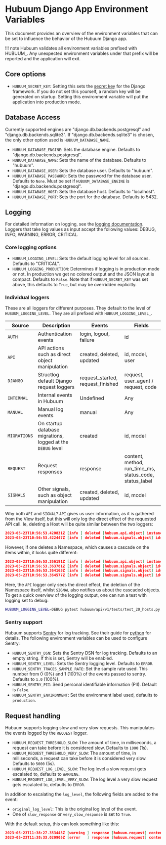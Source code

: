 # Hubuum Django App Environment Variables

This document provides an overview of the environment variables that can be set to influence the behavior of the Hubuum Django app.

!!! note
    Hubuum validates all environment variables prefixed with HUBUUM_. Any unexpected environment variables under that prefix will be reported and the application will exit.


## Core options

- `HUBUUM_SECRET_KEY`: Setting this sets the [secret key](https://docs.djangoproject.com/en/4.2/ref/settings/#std-setting-SECRET_KEY) for the Django framework. If you do not set this yourself, a random key will be generated on startup. Setting this environment variable will put the application into production mode.

## Database Access

Currently supported engines are "django.db.backends.postgresql" and "django.db.backends.sqlite3". If "django.db.backends.sqlite3" is chosen, the only other option used is `HUBUUM_DATABASE_NAME`.

- `HUBUUM_DATABASE_ENGINE`: Sets the database engine. Defaults to "django.db.backends.postgresql".
- `HUBUUM_DATABASE_NAME`: Sets the name of the database. Defaults to "hubuum".
- `HUBUUM_DATABASE_USER`: Sets the database user. Defaults to "hubuum".
- `HUBUUM_DATABASE_PASSWORD`: Sets the password for the database user. Defaults to `None`. Must be set if `HUBUUM_DATABASE_ENGINE` is "django.db.backends.postgresql".
- `HUBUUM_DATABASE_HOST`: Sets the database host. Defaults to "localhost".
- `HUBUUM_DATABASE_PORT`: Sets the port for the database. Defaults to 5432.

## Logging

For detailed information on logging, see the [logging documentation](logging.md). Loggers that take log values as input accept the following values: DEBUG, INFO, WARNING, ERROR, CRITICAL. 

### Core logging options

- `HUBUUM_LOGGING_LEVEL`: Sets the default logging level for all sources. Defaults to "CRITICAL".
- `HUBUUM_LOGGING_PRODUCTION`: Determines if logging is in production mode or not. In production we get no colored output and the JSON layout is compact. Defaults to `False`. Note that if `HUBUUM_SECRET_KEY` was set above, this defaults to `True`, but may be overridden explicitly. 

### Individual loggers 

These are all loggers for different purposes. They default to the level of `HUBUUM_LOGGING_LEVEL`. They are all prefixed with `HUBUUM_LOGGING_LEVEL_`.

| Source       | Description                                                 | Events                            | Fields                                                    |
| ------------ | ----------------------------------------------------------- | --------------------------------- | --------------------------------------------------------- |
| `AUTH`       | Authentication events                                       | login, logout, failure            | id                                                        |
| `API`        | API actions such as direct object manipulation              | created, deleted, updated         | id, model, user                                           |
| `DJANGO`     | Structlog default Django request loggers                    | request_started, request_finished | request, user_agent / request, code                       |
| `INTERNAL`   | Internal events in Hubuum                                   | Undefined                         | Any                                                       |
| `MANUAL`     | Manual log events                                           | manual                            | Any                                                       |
| `MIGRATIONS` | On startup database migrations, logged at the `DEBUG` level | created                           | id, model                                                 |
| `REQUEST`    | Request responses                                           | response                          | content, method, run\_time\_ms, status_code, status_label |
| `SIGNALS`    | Other signals, such as object manipulation                  | created, deleted, updated         | id, model                                                 |

Why both `API` and `SIGNAL`? `API` gives us user information, as it is gathered from the View itself, but this will only log the direct effect of the requested API call. Ie, deleting a Host will be quite similar between the two loggers:

````json
2023-05-23T10:56:53.420831Z [info ] deleted [hubuum.api.object] instance=1 model=Host user=tmp
2023-05-23T10:56:53.422447Z [info ] deleted [hubuum.signals.object] id=1 model=Host
````

However, if one deletes a Namespace, which causes a cascade on the items within, it looks quite different:

````json
2023-05-23T10:56:53.356191Z [info ] deleted [hubuum.api.object] instance=1 model=Namespace user=superuser
2023-05-23T10:56:53.363781Z [info ] deleted [hubuum.signals.object] id=1 model=Permission
2023-05-23T10:56:53.364163Z [info ] deleted [hubuum.signals.object] id=1 model=Host
2023-05-23T10:56:53.364577Z [info ] deleted [hubuum.signals.object] id=1 model=Namespace
````

Here, the `API` logger only sees the direct effect, the deletion of the Namespace itself, whilst `SIGNAL` also notifies us about the cascaded objects. To get a quick overview of the logging output, one can run a test with logging set to debug:

````bash
HUBUUM_LOGGING_LEVEL=DEBUG pytest hubuum/api/v1/tests/test_20_hosts.py -vv -s
````

### Sentry support

Hubuum supports [Sentry](https://sentry.io) for log tracking. See their guide for [python](https://docs.sentry.io/platforms/python/) for details. The following environment variables can be used to configure Sentry:

- `HUBUUM_SENTRY_DSN`: Sets the Sentry DSN for log tracking. Defaults to an empty string. If this is set, Sentry will be enabled.
- `HUBUUM_SENTRY_LEVEL`: Sets the Sentry logging level. Defaults to `ERROR`.
- `HUBUUM_SENTRY_TRACES_SAMPLE_RATE`: Set the sample rate used. This number from 0 (0%) and 1 (100%) of the events passed to sentry. Defaults to `1.0` (100%).
- `HUBUUM_SENTRY_PII`: Send personal identifiable information (PII). Default is `False`.
- `HUBUUM_SENTRY_ENVIRONMENT`: Set the environment label used, defaults to `production`.

## Request handling

Hubuum supports logging slow and very slow requests. This manipulates the events logged by the `REQUEST` logger.

 - `HUBUUM_REQUEST_THRESHOLD_SLOW`: The amount of time, in milliseconds, a request can take before it is considered slow. Defaults to `1000` (1s).
 - `HUBUUM_REQUEST_THRESHOLD_VERY_SLOW`: The amount of time, in milliseconds, a request can take before it is considered very slow. Defaults to `5000` (5s).
 - `HUBUUM_REQUEST_LOG_LEVEL_SLOW`: The log level a slow request gets escalated to, defaults to `WARNING`.
 - `HUBUUM_REQUEST_LOG_LEVEL_VERY_SLOW`: The log level a very slow request gets escalated to, defaults to `ERROR`.

In addition to escalating the `log_level`, the following fields are added to the event: 
 - `original_log_level`: This is the original log level of the event.
 - One of `slow_response` or `very_slow_response` is set to `True`.

With the default setup, this can look something like this:

````json
2023-05-23T11:38:27.353445Z [warning ] response [hubuum.request] content=... method=GET original_log_level=10 path=/api/v1/resources/hosts/ run_time_ms=1438.51 slow_response=True status_code=200 status_label=OK
2023-05-23T11:38:33.020905Z [error   ] response [hubuum.request] content=... method=GET original_log_level=10 path=/api/v1/resources/hosts/ run_time_ms=5664.79 status_code=200 status_label=OK very_slow_response=True
````
